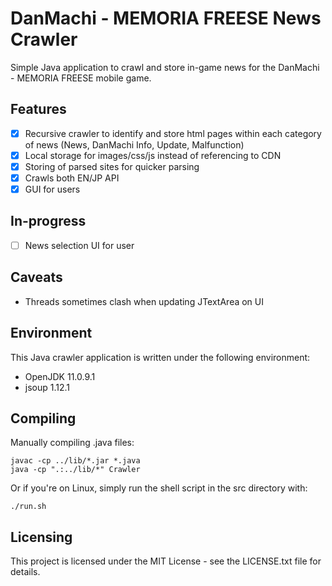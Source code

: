 # DanMachi - MEMORIA FREESE News Crawler

Simple Java application to crawl and store in-game news for the DanMachi - MEMORIA FREESE mobile game.


## Features
- [x] Recursive crawler to identify and store html pages within each category of news (News, DanMachi Info, Update, Malfunction)
- [x] Local storage for images/css/js instead of referencing to CDN
- [x] Storing of parsed sites for quicker parsing
- [x] Crawls both EN/JP API
- [x] GUI for users

## In-progress
- [ ] News selection UI for user 


## Caveats
- Threads sometimes clash when updating JTextArea on UI

## Environment
This Java crawler application is written under the following environment:
- OpenJDK 11.0.9.1
- jsoup 1.12.1


## Compiling
Manually compiling .java files:
```shell
javac -cp ../lib/*.jar *.java
java -cp ".:../lib/*" Crawler
```

Or if you're on Linux, simply run the shell script in the src directory with:
```shell
./run.sh
```

## Licensing
This project is licensed under the MIT License - see the LICENSE.txt file for details.
